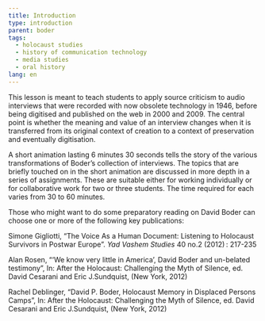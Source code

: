 ```yaml
---
title: Introduction
type: introduction
parent: boder
tags:
  - holocaust studies
  - history of communication technology
  - media studies
  - oral history
lang: en
---
```


This lesson is meant to teach students to apply source criticism to audio interviews that were recorded with now obsolete technology in 1946, before being digitised and published on the web in 2000 and 2009. The central point is whether the meaning and value of an interview changes when it is transferred from its original context of creation to a context of preservation and eventually digitisation.

A short animation lasting 6 minutes 30 seconds tells the story of the various transformations of Boder’s collection of interviews. The topics that are briefly touched on in the short animation are discussed in more depth in a series of assignments. These are suitable either for working individually or for collaborative work for two or three students. The time required for each varies from 30 to 60 minutes.

Those who might want to do some preparatory reading on David Boder can choose one or more of the following key publications:

Simone Gigliotti, “The Voice As a Human Document: Listening to Holocaust Survivors in Postwar Europe”. _Yad Vashem Studies_ 40 no.2 (2012)&#x202F;: 217-235

Alan Rosen, “‘We know very little in America’, David Boder and un-belated testimony”, In: After the Holocaust: Challenging the Myth of Silence, ed. David Cesarani and Eric J.Sundquist, (New York, 2012)

Rachel Deblinger, “David P. Boder, Holocaust Memory in Displaced Persons Camps”, In: After the Holocaust: Challenging the Myth of Silence, ed. David Cesarani and Eric J.Sundquist, (New York, 2012)
